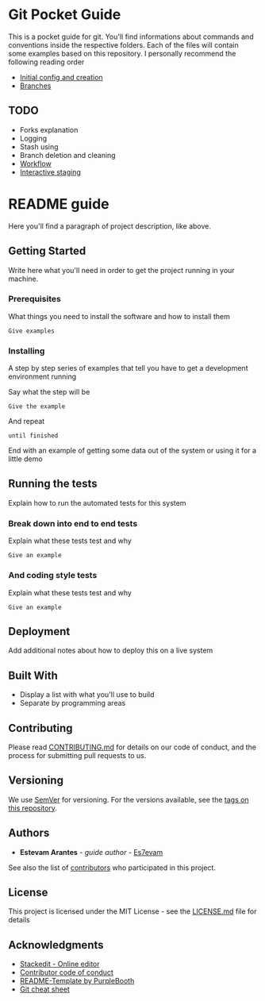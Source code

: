 # Git Pocket Guide
 This is a pocket guide for git. You'll find informations about commands and conventions inside the respective folders. Each of the files will contain some examples based on this repository.
 I personally recommend the following reading order
 - [Initial config and creation](https://github.com/Es7evam/Git-pocket-guide/tree/master/initial%20config%20and%20creation)
 - [Branches](https://github.com/Es7evam/Git-pocket-guide/tree/master/branches)

## TODO
 - Forks explanation
 - Logging
 - Stash using
 - Branch deletion and cleaning
 - [Workflow](https://www.atlassian.com/git/tutorials/comparing-workflows)
 - [Interactive staging](https://git-scm.com/book/en/v2/Git-Tools-Interactive-Staging)
 
# README guide
Here you'll find a paragraph of project description, like above.

## Getting Started

Write here what you'll need in order to get the project running in your machine.

### Prerequisites

What things you need to install the software and how to install them

```
Give examples
```

### Installing

A step by step series of examples that tell you have to get a development environment running

Say what the step will be

```
Give the example
```

And repeat

```
until finished
```

End with an example of getting some data out of the system or using it for a little demo

## Running the tests

Explain how to run the automated tests for this system

### Break down into end to end tests

Explain what these tests test and why

```
Give an example
```

### And coding style tests

Explain what these tests test and why

```
Give an example
```

## Deployment

Add additional notes about how to deploy this on a live system

## Built With

* Display a list with what you'll use to build
* Separate by programming areas

## Contributing

Please read [CONTRIBUTING.md](https://www.contributor-covenant.org/version/1/4/code-of-conduct.html) for details on our code of conduct, and the process for submitting pull requests to us.

## Versioning

We use [SemVer](http://semver.org/) for versioning. For the versions available, see the [tags on this repository](https://github.com/Es7evam/Git-pocket-guide/tags). 

## Authors

* **Estevam Arantes** - *guide author* - [Es7evam](https://github.com/Es7evam)

See also the list of [contributors](https://github.com/your/project/contributors) who participated in this project.

## License

This project is licensed under the MIT License - see the [LICENSE.md](LICENSE.md) file for details

## Acknowledgments

* [Stackedit - Online editor](https://stackedit.io/)
* [Contributor code of conduct](https://www.contributor-covenant.org/version/1/4/code-of-conduct.html)
* [README-Template by PurpleBooth](https://gist.github.com/PurpleBooth/109311bb0361f32d87a2)
* [Git cheat sheet](https://services.github.com/on-demand/downloads/github-git-cheat-sheet.pdf)